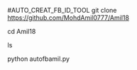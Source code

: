 #AUTO_CREAT_FB_ID_TOOL
git clone https://github.com/MohdAmil0777/Amil18

cd Amil18

ls

python autofbamil.py
